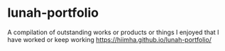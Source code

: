 # lunah-portfolio
A compilation of outstanding works or products  or things I enjoyed that I have worked or keep working
https://hiimha.github.io/lunah-portfolio/
